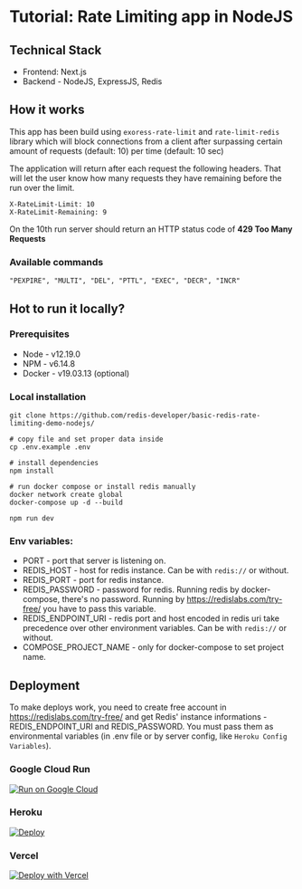 # Tutorial: Rate Limiting app in NodeJS 

## Technical Stack

- Frontend: Next.js
- Backend - NodeJS, ExpressJS, Redis

## How it works

This app has been build using `exoress-rate-limit` and `rate-limit-redis` library which will block connections from a client after surpassing certain amount of requests (default: 10) per time (default: 10 sec)

The application will return after each request the following headers. That will let the user know how many requests they have remaining before the run over the limit.

```
X-RateLimit-Limit: 10
X-RateLimit-Remaining: 9
```

On the 10th run server should return an HTTP status code of **429 Too Many Requests**

### Available commands

```
"PEXPIRE", "MULTI", "DEL", "PTTL", "EXEC", "DECR", "INCR"
```

## Hot to run it locally?

### Prerequisites

-   Node - v12.19.0
-   NPM - v6.14.8
-   Docker - v19.03.13 (optional)

### Local installation

```
git clone https://github.com/redis-developer/basic-redis-rate-limiting-demo-nodejs/

# copy file and set proper data inside
cp .env.example .env

# install dependencies
npm install

# run docker compose or install redis manually
docker network create global
docker-compose up -d --build

npm run dev

```

### Env variables:

-   PORT - port that server is listening on.
-   REDIS_HOST - host for redis instance. Can be with `redis://` or without.
-   REDIS_PORT - port for redis instance.
-   REDIS_PASSWORD - password for redis. Running redis by docker-compose, there's no password. Running by https://redislabs.com/try-free/ you have to pass this variable.
-   REDIS_ENDPOINT_URI - redis port and host encoded in redis uri take precedence over other environment variables. Can be with `redis://` or without.
-   COMPOSE_PROJECT_NAME - only for docker-compose to set project name.

## Deployment

To make deploys work, you need to create free account in https://redislabs.com/try-free/ and get Redis' instance informations - REDIS_ENDPOINT_URI and REDIS_PASSWORD. You must pass them as environmental variables (in .env file or by server config, like `Heroku Config Variables`).

### Google Cloud Run

[![Run on Google
Cloud](https://deploy.cloud.run/button.svg)](https://deploy.cloud.run/?git_repo=https://github.com/redis-developer/basic-redis-rate-limiting-demo-nodejs.git)

### Heroku

[![Deploy](https://www.herokucdn.com/deploy/button.svg)](https://heroku.com/deploy)

### Vercel

[![Deploy with Vercel](https://vercel.com/button)](https://vercel.com/new/git/external?repository-url=https://github.com/redis-developer/basic-redis-rate-limiting-demo-nodejs&env=REDIS_ENDPOINT_URI,REDIS_PASSWORD)
